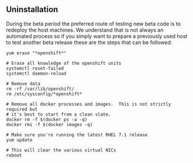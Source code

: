 ## Uninstallation

During the beta period the preferred route of testing new beta code is to
redeploy the host machines.  We understand that is not always an automated
process so if you simply want to prepare a previously used host to test another
beta release these are the steps that can be followed:

~~~
yum erase "*openshift*"

# Erase all knowledge of the openshift units
systemctl reset-failed
systemctl daemon-reload

# Remove data
rm -rf /var/lib/openshift/
rm /etc/sysconfig/*openshift*

# Remove all docker processes and images.  This is not strictly required but
# it's best to start from a clean slate.
docker rm -f $(docker ps -a -q)
docker rmi -f $(docker images -q)

# Make sure you're running the latest RHEL 7.1 release
yum update

# This will clear the various virtual NICs
reboot
~~~
